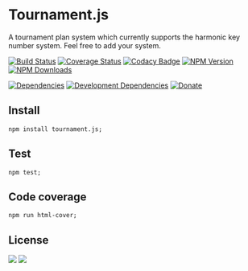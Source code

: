 # Tournament.js
A tournament plan system which currently supports the harmonic key number system. Feel free to add your system.

[![Build Status](https://travis-ci.org/s-a/tournament.js.svg?branch=master)](https://travis-ci.org/s-a/tournament.js)
[![Coverage Status](https://coveralls.io/repos/s-a/tournament.js/badge.svg)](https://coveralls.io/r/s-a/tournament.js)
[![Codacy Badge](https://www.codacy.com/project/badge/08570e9fb7634a91ba8fdb95a1e8a913)](https://www.codacy.com/app/stephanahlf/tournament-js)
[![NPM Version](http://img.shields.io/npm/v/tournament.js.svg?style=flat)](https://www.npmjs.org/package/tournament.js)
[![NPM Downloads](https://img.shields.io/npm/dm/tournament.js.svg?style=flat)](https://www.npmjs.org/package/tournament.js)  

[![Dependencies](https://img.shields.io/david/s-a/tournament.js.svg)](https://www.npmjs.org/package/tournament.js)
[![Development Dependencies](https://img.shields.io/david/dev/s-a/tournament.js.svg)](https://www.npmjs.org/package/tournament.js)
[![Donate](http://s-a.github.io/donate/donate.svg)](http://s-a.github.io/donate/)

## Install
```npm install tournament.js;```  

## Test
```npm test;```

## Code coverage
```npm run html-cover;```


## License

[<img src="https://s-a.github.io/license/img/mit.svg" />](https://s-a.github.io/license/?license=mit&fullname=Stephan%20Ahlf&year=2015&profile=https://github.com/s-a&projectUrl=https://github.com/s-a/tournament.js&projectName=tournament.js "") 
[<img src="https://s-a.github.io/license/img/gpl-3.0.svg" />](https://s-a.github.io/license/?license=gpl-3.0&fullname=Stephan%20Ahlf&year=2015&profile=https://github.com/s-a&projectUrl=https://github.com/s-a/tournament.js&projectName=tournament.js "")
